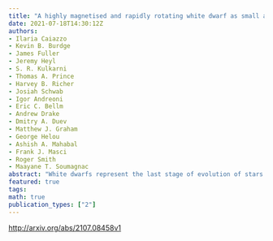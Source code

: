 ```yaml
---
title: "A highly magnetised and rapidly rotating white dwarf as small as the   Moon"
date: 2021-07-18T14:30:12Z
authors:
- Ilaria Caiazzo
- Kevin B. Burdge
- James Fuller
- Jeremy Heyl
- S. R. Kulkarni
- Thomas A. Prince
- Harvey B. Richer
- Josiah Schwab
- Igor Andreoni
- Eric C. Bellm
- Andrew Drake
- Dmitry A. Duev
- Matthew J. Graham
- George Helou
- Ashish A. Mahabal
- Frank J. Masci
- Roger Smith
- Maayane T. Soumagnac
abstract: "White dwarfs represent the last stage of evolution of stars with mass less than about eight times that of the Sun and, like other stars, are often found in binaries. If the orbital period of the binary is short enough, energy losses from gravitational-wave radiation can shrink the orbit until the two white dwarfs come into contact and merge. Depending on the component masses, the merger can lead to a supernova of type Ia or result in a massive white dwarf. In the latter case, the white dwarf remnant is expected to be highly magnetised because of the strong magnetic dynamo that should arise during the merger, and be rapidly spinning from the conservation of the orbital angular momentum. Here we report observations of a white dwarf, ZTF J190132.9+145808.7, that exhibits these properties, but to an extreme: a rotation period of 6.94 minutes, a magnetic field ranging between 600 megagauss and 900 megagauss over its surface, and a stellar radius of about 2,100 km, slightly larger than the radius of the Moon. Such a small radius implies that the star's mass is close to the maximum white-dwarf mass, or Chandrasekhar mass. ZTF J190132.9+145808.7 is likely to be cooling through the Urca processes (neutrino emission from electron capture on sodium) because of the high densities reached in its core."
featured: true
tags:
math: true
publication_types: ["2"]
---
```

http://arxiv.org/abs/2107.08458v1